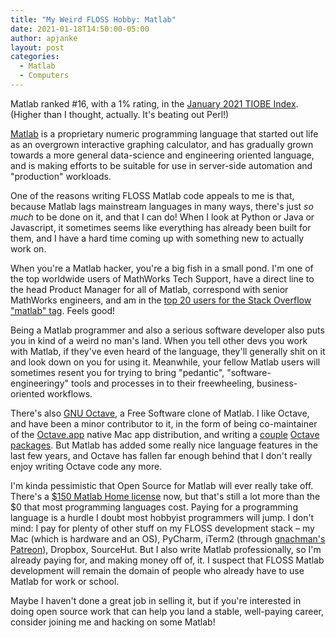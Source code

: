 ```yaml
---
title: "My Weird FLOSS Hobby: Matlab"
date: 2021-01-18T14:50:00-05:00
author: apjanke
layout: post
categories:
  - Matlab
  - Computers
---
```


Matlab ranked #16, with a 1% rating, in the [January 2021 TIOBE Index](http://www.tiobe.com/tiobe-index?20210102). (Higher than I thought, actually. It's beating out Perl!)

[Matlab](https://www.mathworks.com/products/matlab.html) is a proprietary numeric programming language that started out life as an overgrown interactive graphing calculator, and has gradually grown towards a more general data-science and engineering oriented language, and is making efforts to be suitable for use in server-side automation and "production" workloads.

One of the reasons writing FLOSS Matlab code appeals to me is that, because Matlab lags mainstream languages in many ways, there's just _so much_ to be done on it, and that I can do! When I look at Python or Java or Javascript, it sometimes seems like everything has already been built for them, and I have a hard time coming up with something new to actually work on.

When you're a Matlab hacker, you're a big fish in a small pond. I'm one of the top worldwide users of MathWorks Tech Support, have a direct line to the head Product Manager for all of Matlab, correspond with senior MathWorks engineers, and am in the [top 20 users for the Stack Overflow "matlab" tag](https://stackoverflow.com/tags/matlab/topusers). Feels good!

Being a Matlab programmer and also a serious software developer also puts you in kind of a weird no man's land. When you tell other devs you work with Matlab, if they've even heard of the language, they'll generally shit on it and look down on you for using it. Meanwhile, your fellow Matlab users will sometimes resent you for trying to bring "pedantic", "software-engineeringy" tools and processes in to their freewheeling, business-oriented workflows.

There's also [GNU Octave](https://www.gnu.org/software/octave/index), a Free Software clone of Matlab. I like Octave, and have been a minor contributor to it, in the form of being co-maintainer of the [Octave.app](https://octave-app.org/) native Mac app distribution, and writing a [couple](https://github.com/apjanke/octave-tablicious) [Octave](https://github.com/apjanke/octave-testify) [packages](https://github.com/apjanke/octave-packajoozle). But Matlab has added some really nice language features in the last few years, and Octave has fallen far enough behind that I don't really enjoy writing Octave code any more.

I'm kinda pessimistic that Open Source for Matlab will ever really take off. There's a [$150 Matlab Home license](https://www.mathworks.com/products/matlab-home.html) now, but that's still a lot more than the $0 that most programming languages cost. Paying for a programming language is a hurdle I doubt most hobbyist programmers will jump. I don't mind: I pay for plenty of other stuff on my FLOSS development stack – my Mac (which is hardware and an OS), PyCharm, iTerm2 (through [gnachman's Patreon](https://www.patreon.com/gnachman)), Dropbox, SourceHut. But I also write Matlab professionally, so I'm already paying for, and making money off of, it. I suspect that FLOSS Matlab development will remain the domain of people who already have to use Matlab for work or school.

Maybe I haven't done a great job in selling it, but if you're interested in doing open source work that can help you land a stable, well-paying career, consider joining me and hacking on some Matlab!
